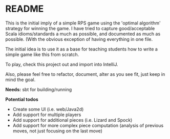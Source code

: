 # README #

This is the initial imply of a simple RPS game using the 'optimal algorithm'
strategy for winning the game.  I have tried to capture good/acceptable
Scala idioms/standards a much as possible, and documented as much as possible.
(With the obvious exception of having everything in one file.

The initial idea is to use it as a base for teaching students 
how to write a simple game like this from scratch.

To play, check this project out and import into IntelliJ.  

Also, please feel free to refactor, document, alter as you see fit,
just keep in mind the goal.

**Needs:** sbt for building/running

**Potential todos**
* Create some UI (i.e. web/Java2d)
* Add support for multiple players
* Add support for additional pieces (i.e. Lizard and Spock)
* Add support for more complex piece computation (analysis of previous moves, not just focusing on the last move)